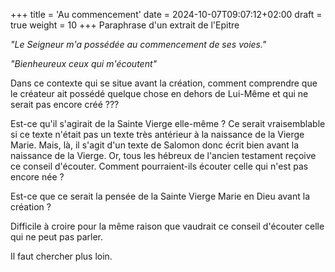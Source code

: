 +++
title = 'Au commencement'
date = 2024-10-07T09:07:12+02:00
draft = true
weight = 10
+++
Paraphrase d'un extrait de l'Epitre<!--more--> 

*"Le Seigneur m'a possédée au commencement de ses voies."*

*"Bienheureux ceux qui m'écoutent"*

Dans ce contexte qui se situe avant la création, comment comprendre que le créateur ait possédé quelque chose en dehors de Lui-Même et qui ne serait pas encore créé ???

Est-ce qu'il s'agirait de la Sainte Vierge elle-même ? Ce serait vraisemblable si ce texte n'était pas un texte très antérieur à la naissance de la Vierge Marie. Mais, là, il s'agit d'un texte de Salomon donc écrit bien avant la naissance de la Vierge. Or, tous les hébreux de l'ancien testament reçoive ce conseil d'écouter. Comment pourraient-ils écouter celle qui n'est pas encore née ?

Est-ce que ce serait la pensée de la Sainte Vierge Marie en Dieu avant la création ? 

Difficile à croire pour la même raison que vaudrait ce conseil d'écouter celle qui ne peut pas parler.

Il faut chercher plus loin.


